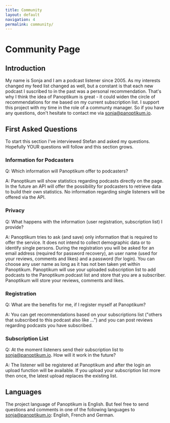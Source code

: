 ```yaml
---
title: Community
layout: default
navigation: 4
permalink: community/
---
```


# Community Page

## Introduction

My name is Sonja and I am a podcast listener since 2005. As my interests changed my feed list changed as well, but a constant is that each new podcast I suscribed to in the past was a personal recommendation. That's why I think the idea of Panoptikum is great - it could widen the circle of recommendations for me based on my current subscription list. I support this project with my time in the role of a communty manager. So if you have any questions, don't hesitate to contact me via <sonja@panoptikum.io>.

## First Asked Questions

To start this section I've interviewed Stefan and asked my questions. Hopefully YOUR questions will follow and this section grows.

### Information for Podcasters
Q: Which information will Panoptikum offer to podcasters?

A: Panoptikum will show statistics regarding podcasts directly on the page. In the future an API will offer the possibility for podcasters to retrieve data to build their own statistics. No information regarding single listeners will be offered via the API.

### Privacy
Q: What happens with the information (user registration, subscription list) I provide?

A: Panoptikum tries to ask (and save) only information that is required to offer the service. It does not intend to collect demographic data or to identify single persons. During the registration you will be asked for an email address (required for password recovery), an user name (used for your reviews, comments and likes) and a password (for login). You can choose any user name as long as it has not ben taken yet within Panoptikum. Panoptikum will use your uploaded subscription list to add podcasts to the Panoptikum podcast list and store that you are a subscriber. Panoptikum will store your reviews, comments and likes.

### Registration
Q: What are the benefits for me, if I register myself at Panoptikum?

A: You can get recommendations based on your subscriptions list ("others that subscribed to this podcast also like ...") and you can post reviews regarding podcasts you have subscribed.

### Subscription List
Q: At the moment listeners send their subscription list to <sonja@panoptikum.io>. How will it work in the future?

A: The listener will be registered at Panoptikum and after the login an upload function will be available. If you upload your subscription list more then once, the latest upload replaces the existing list.

## Languages

The project language of Panoptikum is English. But feel free to send questions and comments in one of the following languages to <sonja@panoptikum.io>: English, French and German.
